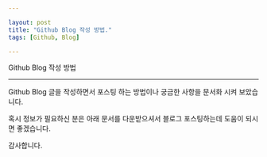 ```yaml
---

layout: post
title: "Github Blog 작성 방법."
tags: [Github, Blog]

---
```


Github Blog 작성 방법

---


Github Blog 글을 작성하면서 포스팅 하는 방법이나 궁금한 사항을 문서화 시켜 보았습니다.

혹시 정보가 필요하신 분은 아래 문서를 다운받으셔서 블로그 포스팅하는데 도움이 되시면 좋겠습니다.

<a href="/upload/presentation.docx"></a>

감사합니다.
